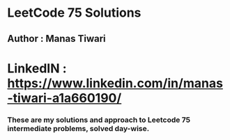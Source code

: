 # LeetCode 75 Solutions
## Author : Manas Tiwari  
# LinkedIN : https://www.linkedin.com/in/manas-tiwari-a1a660190/

### These are my solutions and approach to Leetcode 75 intermediate problems, solved day-wise.
